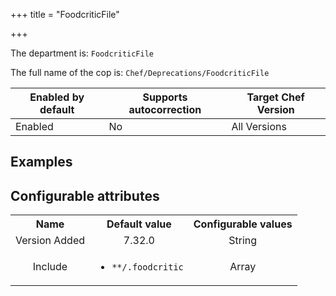 +++
title = "FoodcriticFile"

+++

<!-- This content is automatically generated. See https://github.com/chef/chef-web-docs/blob/main/generated/README.md -->

The department is: `FoodcriticFile`

The full name of the cop is: `Chef/Deprecations/FoodcriticFile`

| Enabled by default | Supports autocorrection | Target Chef Version |
| --- | --- | --- |
| Enabled | No | All Versions |

## Examples

<nil>

## Configurable attributes

<table>
<tbody><tr>
<th>Name</th>
<th>Default value</th>
<th>Configurable values</th>
</tr>
<tr>
<td style="text-align:center">Version Added</td>
<td style="text-align:center">7.32.0</td>
<td style="text-align:center">String</td>
</tr>
<tr><td style="text-align:center">Include</td>
<td style="text-align:center"><ul>
<li><code>**/.foodcritic</code></li>
</ul>
</td>
<td style="text-align:center">Array</td>
</tr></tbody></table>
